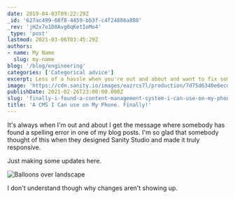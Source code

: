 ```yaml
---
date: 2019-04-03T09:22:29Z
_id: '627ac499-68f8-4459-bb3f-c4f24886a888'
_rev: 'jH2x7o1D8Avg0qKetIoMo4'
_type: 'post'
lastmod: 2021-03-06T03:45:29Z
authors: 
- name: My Name
  slug: my-name
blog: '/blog/engineering'
categories: ['Categorical advice']
excerpt: Less of a hassle when you're out and about and want to fix something quickly.
image: 'https://cdn.sanity.io/images/eazrcs7l/production/7d75d6340e6ecdb88e7b6019e23a443dcb939aec-1500x1000.png?w=600'
publishDate: 2021-02-26T23:00:00.000Z
slug: 'finally-i-found-a-content-management-system-i-can-use-on-my-phone'
title: 'A CMS I Can use on My Phone. Finally!'
---
```


It's always when I'm out and about I get the message where somebody has found a spelling error in one of my blog posts. I'm so glad that somebody thought of this when they designed Sanity Studio and made it truly responsive. 

Just making some updates here. 

![Balloons over landscape](https://cdn.sanity.io/images/eazrcs7l/production/cc93b69600f5cd1abce97fd0d4aa71793dbbba76-1350x900.png?w=600)

I don't understand though why changes aren't showing up.